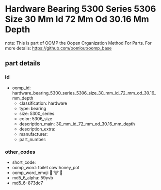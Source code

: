 # Hardware Bearing 5300 Series 5306 Size 30 Mm Id 72 Mm Od 30.16 Mm Depth  

note: This is part of OOMP the Oopen Organization Method For Parts. For more details: https://github.com/oomlout/oomp_base

##  part details





### id
* oomp_id: hardware_bearing_5300_series_5306_size_30_mm_id_72_mm_od_30.16_mm_depth
  * classification: hardware
  * type: bearing
  * size: 5300_series
  * color: 5306_size
  * description_main: 30_mm_id_72_mm_od_30.16_mm_depth
  * description_extra: 
  * manufacturer: 
  * part_number: 

### other_codes
* short_code: 
* oomp_word: toilet cow honey_pot
* oomp_word_emoji :toilet: :cow: :honey_pot:
* md5_6_alpha: 59yvb
* md5_6: 873dc7